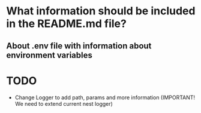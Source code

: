 # What information should be included in the README.md file?

## About .env file with information about environment variables


# TODO

- Change Logger to add path, params and more information (IMPORTANT! We need to extend current nest logger)